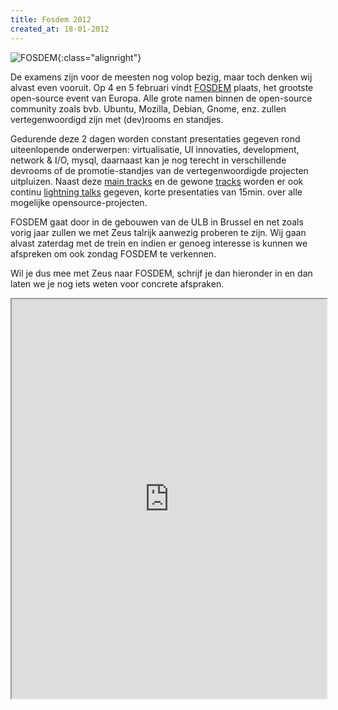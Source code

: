 ```yaml
---
title: Fosdem 2012
created_at: 18-01-2012
---
```


![FOSDEM](https://zeus.ugent.be/wp-content/uploads/2012/01/fosdem12.png){:class="alignright"}

De examens zijn voor de meesten nog volop bezig, maar toch denken wij alvast even vooruit. Op 4 en 5 februari vindt [FOSDEM](https://fosdem.org/2012/ "FOSDEM") plaats, het grootste open-source event van Europa. Alle grote namen binnen de open-source community zoals bvb. Ubuntu, Mozilla, Debian, Gnome, enz. zullen vertegenwoordigd zijn met (dev)rooms en standjes.

Gedurende deze 2 dagen worden constant presentaties gegeven rond uiteenlopende onderwerpen: virtualisatie, UI innovaties, development, network & I/O, mysql, daarnaast kan je nog terecht in verschillende devrooms of de promotie-standjes van de vertegenwoordigde projecten uitpluizen. Naast deze [main tracks](https://fosdem.org/2012/schedule/main-tracks "main tracks") en de gewone [tracks](https://fosdem.org/2012/schedule/tracks) worden er ook continu [lightning talks](https://fosdem.org/2012/schedule/track/lightningtalks) gegeven, korte presentaties van 15min. over alle mogelijke opensource-projecten.

FOSDEM gaat door in de gebouwen van de ULB in Brussel en net zoals vorig jaar zullen we met Zeus talrijk aanwezig proberen te zijn. Wij gaan alvast zaterdag met de trein en indien er genoeg interesse is kunnen we afspreken om ook zondag FOSDEM te verkennen.

Wil je dus mee met Zeus naar FOSDEM, schrijf je dan hieronder in en dan laten we je nog iets weten voor concrete afspraken.

<!-- more -->

<iframe src="https://docs.google.com/spreadsheet/embeddedform?formkey=dDJVcE92WTJMcC1CVkZhM0JxU2Vtd0E6MQ" height="639" style="width:100%">
</iframe>
